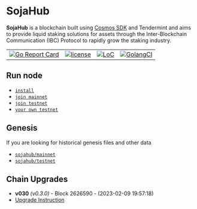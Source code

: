 # SojaHub

**SojaHub** is a blockchain built using [Cosmos SDK](https://github.com/cosmos/cosmos-sdk) and Tendermint and aims to provide liquid staking solutions for assets
through the Inter-Blockchain Communication (IBC) Protocol to rapidly grow the staking industry.

|  |  |  |  |
| --- | --- | --- | --- |
| [![Go Report Card](https://goreportcard.com/badge/github.com/sojahub/sojahub)](https://goreportcard.com/report/github.com/sojahub/sojahub) | [![license](https://img.shields.io/github/license/cosmos/gaia.svg)](https://github.com/sojahub/sojahub/blob/main/LICENSE) | [![LoC](https://tokei.rs/b1/github/sojahub/sojahub)](https://github.com/sojahub/sojahub) | [![GolangCI](https://golangci.com/badges/github.com/cosmos/cosmos.svg)](https://golangci.com/r/github.com/sojahub/sojahub) |

## Run node

- [`install`](./docs/guaid/install.md)
- [`join mainnet`](./docs/guaid/join-mainnet.md)
- [`join testnet`](./docs/guaid/join-testnet.md)
- [`your own testnet`](./docs/guaid/your-own-testnet.md)

## Genesis

If you are looking for historical genesis files and other data

- [`sojahub/mainnet`](https://github.com/sojahub/network/tree/main/mainnets)
- [`sojahub/testnet`](https://github.com/sojahub/network/tree/main/testnets)


## Chain Upgrades

- **v030** _(v0.3.0)_ - Block 2626590 - (2023-02-09 19:57:18)
 - [Upgrade Instruction](https://github.com/sojahub/sojahub/tree/main/app/upgrades/v030)
